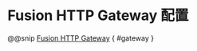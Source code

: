 # Fusion HTTP Gateway 配置

@@snip [Fusion HTTP Gateway](../../../../../fusion-http-gateway/src/main/resources/reference.conf) { #gateway }
